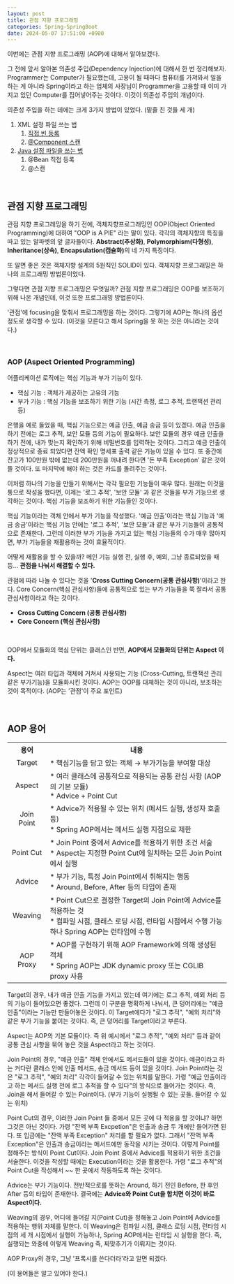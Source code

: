```yaml
---
layout: post
title: 관점 지향 프로그래밍
categories: Spring-SpringBoot
date: 2024-05-07 17:51:00 +0900
---
```

이번에는 관점 지향 프로그래밍 (AOP)에 대해서 알아보겠다.

그 전에 앞서 알아본 의존성 주입(Dependency Injection)에 대해서 한 번 정리해보자. Programmer는 Computer가 필요했는데, 고용이 될 때마다 컴퓨터를 가져와서 일을 하는 게 아니라 Spring이라고 하는 업체의 사장님이 Programmer을 고용할 때 이미 가지고 있던 Computer를 집어넣어주는 것이다. 이것이 의존성 주입의 개념이다.

의존성 주입을 하는 데에는 크게 3가지 방법이 있었다. (밑줄 친 것들 세 개)

1. XML 설정 파일 쓰는 법
    1. <u>직접 빈 등록</u>
    2. <u>@Component 스캔</u>
2. <u>Java 설정 파일을 쓰는 법</u>
    1. @Bean 직접 등록
    2. @스캔

<br>

## 관점 지향 프로그래밍

관점 지향 프로그래밍을 하기 전에, 객체지향프로그래밍인 OOP(Object Oriented Programming)에 대하여 "OOP is A PIE" 라는 말이 있다. 각각의 객체지향의 특징을 따고 있는 알파벳의 앞 글자들이다. <b>Abstract(추상화)</b>, <b>Polymorphism(다형성)</b>, <b>Inheritance(상속)</b>, <b>Encapsulation(캡슐화)</b>의 네 가지 특징이다.

또 알면 좋은 것은 객체지향 설계의 5원칙인 SOLID이 있다. 객체지향 프로그래밍은 하나의 프로그래밍 방법론이었다.

그렇다면 관점 지향 프로그래밍은 무엇일까? 관점 지향 프로그래밍은 OOP를 보조하기 위해 나온 개념인데, 이것 또한 프로그래밍 방법론이다.

'관점'에 focusing을 맞춰서 프로그래밍을 하는 것이다. 그렇기에 AOP는 하나의 옵션 정도로 생각할 수 있다. (이것을 모른다고 해서 Spring을 못 하는 것은 아니라는 것이다.)

<br>

### AOP (Aspect Oriented Programming)

어플리케이션 로직에는 핵심 기능과 부가 기능이 있다.

* 핵심 기능 : 객체가 제공하는 고유의 기능
* 부가 기능 : 핵심 기능을 보조하기 위한 기능 (시간 측정, 로그 추적, 트랜잭션 관리 등)

은행을 예로 들었을 때, 핵심 기능으로는 예금 인출, 예금 송금 등이 있겠다. 예금 인출을 하기 전에는 로그 추적, 보안 모듈 등의 기능이 필요하다. 보안 모듈의 경우 예금 인출을 하기 전에, 내가 맞는지 확인하기 위해 비밀번호를 입력하는 것이다. 그리고 예금 인출이 정상적으로 종료 되었다면 잔액 확인 명세표 출력 같은 기능이 있을 수 있다. 또 중간에 잔고가 100만원 밖에 없는데 200만원을 꺼내려 한다면 '돈 부족 Exception' 같은 것이 뜰 것이다. 또 마지막에 해야 하는 것은 카드를 돌려주는 것이다.

이처럼 하나의 기능을 만들기 위해서는 각각 필요한 기능들이 매우 많다. 원래는 이것을 통으로 작성을 했다면, 이제는 '로그 추적', '보안 모듈' 과 같은 것들을 부가 기능으로 생각하는 것이다. 핵심 기능을 보조하기 위한 기능들인 것이다.

핵심 기능이라는 객체 안에서 부가 기능을 작성했다. '예금 인출'이라는 핵심 기능과 '예금 송금'이라는 핵심 기능 안에는 '로그 추적', '보안 모듈'과 같은 부가 기능들이 공통적으로 존재한다. 그런데 이러한 부가 기능을 가지고 있는 핵심 기능들의 수가 매우 많아지면, 부가 기능들을 재활용하는 것이 효율적이다.

어떻게 재활용을 할 수 있을까? 메인 기능 실행 전, 실행 후, 예외, 그냥 종료되었을 때 등... <b>관점을 나눠서 해결할 수 있다.</b>

관점에 따라 나눌 수 있다는 것을 '<b>Cross Cutting Concern(공통 관심사항)</b>'이라고 한다. Core Concern(핵심 관심사항)들에 공통적으로 있는 부가 기능들을 쭉 잘라서 공통 관심사항이라고 하는 것이다.

- <b>Cross Cutting Concern (공통 관심사항)</b>
- <b>Core Concern (핵심 관심사항)</b>

<br>

OOP에서 모듈화의 핵심 단위는 클래스인 반면, <b>AOP에서 모듈화의 단위는 Aspect 이다.</b>

Aspect는 여러 타입과 객체에 거쳐서 사용되는 기능 (Cross-Cutting, 트랜잭션 관리 같은 부가기능)을 모듈화시킨 것이다. AOP는 OOP를 대체하는 것이 아니라, 보조하는 것이 목적이다. (AOP는 '관점'이 주요 포인트)

<br>

## AOP 용어

<table>
    <tr>
        <th style="text-align: center;">용어</th>
        <th style="text-align: center;">내용</th>
    </tr>
    <tr>
        <td style="text-align: center;">Target</td>
        <td>* 핵심기능을 담고 있는 객체 → 부가기능을 부여할 대상</td>
    </tr>
    <tr>
        <td style="text-align: center;">Aspect</td>
        <td>* 여러 클래스에 공통적으로 적용되는 공통 관심 사항 (AOP의 기본 모듈)<br>* Advice + Point Cut</td>
    </tr>
    <tr>
        <td style="text-align: center;">Join Point</td>
        <td>* Advice가 적용될 수 있는 위치 (메서드 실행, 생성자 호출 등)<br>* Spring AOP에서는 메서드 실행 지점으로 제한</td>
    </tr>
    <tr>
        <td style="text-align: center;">Point Cut</td>
        <td>* Join Point 중에서 Advice를 적용하기 위한 조건 서술<br>* Aspect는 지정한 Point Cut에 일치하는 모든 Join Point에서 실행</td>
    </tr>
    <tr>
        <td style="text-align: center;">Advice</td>
        <td>* 부가 기능, 특정 Join Point에서 취해지는 행동<br>* Around, Before, After 등의 타입이 존재</td>
    </tr>
    <tr>
        <td style="text-align: center;">Weaving</td>
        <td>* Point Cut으로 결정한 Target의 Join Point에 Advice를 적용하는 것<br>* 컴파일 시점, 클래스 로딩 시점, 런타입 시점에서 수행 가능하나 Spring AOP는 런타임에 수행</td>
    </tr>
    <tr>
        <td style="text-align: center;">AOP Proxy</td>
        <td>* AOP를 구현하기 위해 AOP Framework에 의해 생성된 객체<br>* Spring AOP는 JDK dynamic proxy 또는 CGLIB proxy 사용</td>
    </tr>
</table>

Target의 경우, 내가 예금 인출 기능을 가지고 있는데 여기에는 로그 추적, 예외 처리 등의 기능이 들어있으면 좋겠다. 그런데 이 구분을 명확하게 나눠서, 큰 덩어리에는 "예금 인출"이라는 기능만 만들어놓은 것이다. 이 Target에다가 "로그 추적", "예외 처리"와 같은 부가 기능을 붙이는 것이다. 즉, 큰 덩어리를 Target이라고 부른다.

Aspect는 AOP의 기본 모듈이다. 즉 위 예시에서 "로그 추적", "예외 처리" 등과 같이 공통 관심 사항을 묶어 놓은 것을 Aspect라고 하는 것이다.

Join Point의 경우, "예금 인출" 객체 안에서도 메서드들이 있을 것이다. 예금이라고 하는 커다란 클래스 안에 인출 메서드, 송금 메서드 등이 있을 것이다. Join Point라는 것은 "로그 추적", "예외 처리" 각각이 들어갈 수 있는 위치를 말한다. 가령 "예금 인출이라고 하는 메서드 실행 전에 로그 추적을 할 수 있다"의 방식으로 들어가는 것이다. 즉, Join을 해서 들어갈 수 있는 Point이다. (부가 기능이 실행될 수 있는 곳들. 들어갈 수 있는 위치)

Point Cut의 경우, 이러한 Join Point 들 중에서 모든 곳에 다 적용을 할 것이냐? 하면 그것은 아닌 것이다. 가령 "잔액 부족 Excpetion"은 인출과 송금 두 개에만 들어가면 된다. 또 입금에는 "잔액 부족 Exception" 처리를 할 필요가 없다. 그래서 "잔액 부족 Exception"은 인출과 송금이라는 메서드에만 동작을 시키는 것이다. 이렇게 Point를 정해주는 방식이 Point Cut이다. Join Point 중에서 Advice를 적용하기 위한 조건을 서술한다. 이것을 작성할 때에는 Execution이라는 것을 활용한다. 가령 "로그 추적"의 Point Cut을 작성해서 ~~ 한 곳에서 작동하도록 하는 것이다.

Advice는 부가 기능이다. 전반적으로를 뜻하는 Around, 하기 전인 Before, 한 후인 After 등의 타입이 존재한다. 결국에는 <b>Advice와 Point Cut을 합치면 이것이 바로 Aspect이다.</b>

Weaving의 경우, 어디에 들어갈 지(Point Cut)을 정해놓고 Join Point에 Advice를 적용하는 행위 자체를 말한다. 이 Weaving은 컴파일 시점, 클래스 로딩 시점, 런타임 시점의 세 개 시점에서 실행이 가능하나, Spring AOP에서는 런타임 시 실행을 한다. 즉, 실행되는 와중에 이렇게 Weaving 즉, 짜맞추기가 이뤄지는 것이다.

AOP Proxy의 경우, 그냥 '프록시를 쓴다더라'라고 알면 되겠다.

(이 용어들은 알고 있어야 한다.)